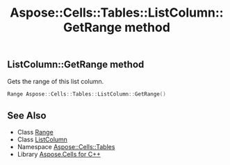 ﻿---
title: Aspose::Cells::Tables::ListColumn::GetRange method
linktitle: GetRange
second_title: Aspose.Cells for C++ API Reference
description: 'Aspose::Cells::Tables::ListColumn::GetRange method. Gets the range of this list column in C++.'
type: docs
weight: 1000
url: /cpp/aspose.cells.tables/listcolumn/getrange/
---
## ListColumn::GetRange method


Gets the range of this list column.

```cpp
Range Aspose::Cells::Tables::ListColumn::GetRange()
```

## See Also

* Class [Range](../../../aspose.cells/range/)
* Class [ListColumn](../)
* Namespace [Aspose::Cells::Tables](../../)
* Library [Aspose.Cells for C++](../../../)

